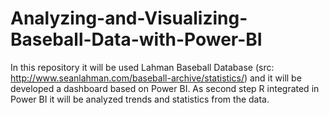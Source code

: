 # Analyzing-and-Visualizing-Baseball-Data-with-Power-BI

In this repository it will be used Lahman Baseball Database (src: http://www.seanlahman.com/baseball-archive/statistics/) and 
it will be developed a dashboard based on Power BI.
As second step R integrated in Power BI it will be analyzed trends and statistics from the data.




















